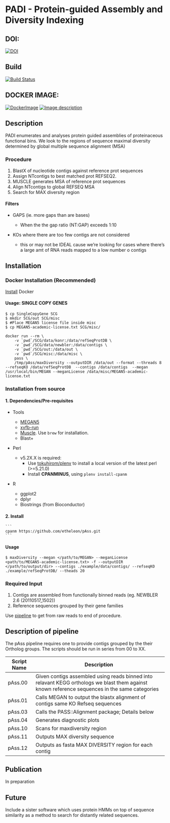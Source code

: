 PADI - Protein-guided Assembly and Diversity Indexing
====


## DOI: 

[![DOI](https://zenodo.org/badge/19045/etheleon/pAss.svg)](https://zenodo.org/badge/latestdoi/19045/etheleon/pAss) 

## Build 

[![Build Status](https://travis-ci.org/etheleon/pAss.svg?branch=master)](https://travis-ci.org/etheleon/pAss)

## DOCKER IMAGE: 

[![DockerImage](https://images.microbadger.com/badges/version/etheleon/newpass.svg)](http://microbadger.com/images/etheleon/newpass "Get your own version badge on microbadger.com")
[![Image description](https://images.microbadger.com/badges/image/etheleon/newpass.svg)](http://microbadger.com/images/etheleon/newpass "Get your own image badge on microbadger.com")

## Description

PADI enumerates and analyses protein guided assemblies of proteinaceous functional bins. 
We look to the regions of sequence maximal diversity determined by global multiple sequence alignment (MSA)

### Procedure

1. BlastX of nucleotide contigs against reference prot sequences
2. Assign NTcontigs to best matched prot REFSEQ2.
3. MUSCLE generates MSA of reference prot sequences
4. Align NTcontigs to global REFSEQ MSA
3. Search for MAX diversity region

#### Filters

* GAPS (ie. more gaps than are bases)
  * When the the gap ratio (NT:GAP) exceeds 1:10

* KOs where there are too few contigs are not considered
  * this or may not be IDEAL cause we’re looking for cases where there’s a large amt of RNA reads mapped to a low number o contigs


## Installation

### Docker Installation (Recommended)

[Install](https://docs.docker.com/engine/installation/) Docker

#### Usage: SINGLE COPY GENES

```
$ cp SingleCopyGene SCG
$ mkdir SCG/out SCG/misc
$ #Place MEGAN5 license file inside misc
$ cp MEGAN5-academic-license.txt SCG/misc/
```

```
docker run --rm \
    -v `pwd`/SCG/data/konr:/data/refSeqProtDB \
    -v `pwd`/SCG/data/newbler:/data/contigs \
    -v `pwd`/SCG/out:/data/out \
    -v `pwd`/SCG/misc:/data/misc \
    pass \
    /tmp/pAss/maxDiversity --outputDIR /data/out --format --threads 8 --refseqKO /data/refSeqProtDB  --contigs /data/contigs  --megan /usr/local/bin/MEGAN --meganLicense /data/misc/MEGAN5-academic-license.txt 
```

### Installation from source

#### 1. Dependencies/Pre-requisites

* Tools
    * [MEGAN5](http://ab.inf.uni-tuebingen.de/software/megan/) 
    * [xvfb-run](http://manpages.ubuntu.com/manpages/lucid/man1/xvfb-run.1.html)
    * [Muscle](https://github.com/Homebrew/homebrew-science). Use `brew` for installation.
    * Blast+

* Perl
    * v5.2X.X is required:
       * Use [tokuhirom/plenv](https://github.com/tokuhirom/plenv) to install a local version of the latest perl (>=5.21.0)
       * Install **CPANMINUS**, using `plenv install-cpanm`

* R
  * ggplot2
  * dplyr
  * Biostrings (from Bioconductor)

#### 2. Install

    ```
    cpanm https://github.com/etheleon/pAss.git
    ```

#### Usage

```
$ maxDiversity --megan </path/to/MEGAN> --meganLicense <path/to/MEGAN5-academic-license.txt> -f --outputDIR </path/to/output/dir> --contigs ./example/data/contigs/ --refseqKO ./example/refSeqProtDB/ --theads 20
```

### Required Input


1. Contigs are assembled from functionally binned reads (eg. NEWBLER 2.6 (20110517_1502))
2. Reference sequences grouped by their gene families

Use [pipeline](https://github.com/quanyu2015/ngs_pipeline) to get from raw reads to end of procedure.

## Description of pipeline

The pAss pipeline requires one to provide contigs grouped by the their Ortholog groups.
The scripts should be run in series from 00 to XX.

| Script Name | Description                                                                                                                                    |
| ---          | ---                                                                                                                                            |
| pAss.00     | Given contigs assembled using reads binned into relavant KEGG orthologs we blast them against known reference sequences in the same categories |
| pAss.01     | Calls MEGAN to output the blastx alignment of contigs same KO Refseq sequences                                                                 |
| pAss.03     | Calls the PASS::Alignment package; Details below                                                                                               |
| pAss.04     | Generates diagnostic plots                                                                                                                     |
| pAss.10     | Scans for maxdiversity region                                                                                                                                      |
| pAss.11     | Outputs MAX diversity sequence                                                                                                                                     |
| pAss.12     | Outputs as fasta MAX DIVERSITY region for each contig                                                                                          |

## Publication

In preparation

## Future

Include a sister software which uses protein HMMs on top of sequence similarity as a method to search for distantly related sequences.


